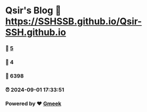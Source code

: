 # Qsir's Blog :link: https://SSHSSB.github.io/Qsir-SSH.github.io 
### :page_facing_up: [5](https://SSHSSB.github.io/Qsir-SSH.github.io/tag.html) 
### :speech_balloon: 4 
### :hibiscus: 6398 
### :alarm_clock: 2024-09-01 17:33:51 
### Powered by :heart: [Gmeek](https://github.com/Meekdai/Gmeek)
